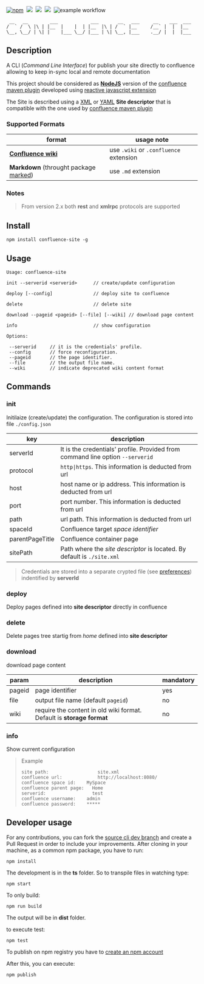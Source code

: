 
[![npm](https://img.shields.io/npm/v/confluence-site.svg)](https://www.npmjs.com/package/confluence-site)&nbsp;
<img src="https://img.shields.io/github/forks/bsorrentino/confluence-site-publisher.svg">&nbsp;
<img src="https://img.shields.io/github/stars/bsorrentino/confluence-site-publisher.svg">&nbsp;
<a href="https://github.com/bsorrentino/confluence-site-publisher/issues">
<img src="https://img.shields.io/github/issues/bsorrentino/confluence-site-publisher.svg"></a>&nbsp;
![example workflow](https://github.com/bsorrentino/confluence-site-publisher/actions/workflows/npm-publish.yml/badge.svg)
<!--
[![Build Status](https://travis-ci.org/bsorrentino/confluence-site-publisher.svg)](https://travis-ci.org/bsorrentino/confluence-site-publisher)
[![Build Status](https://travis-ci.org/bsorrentino/confluence-site-publisher.svg?branch=master)](https://travis-ci.org/bsorrentino/confluence-site-publisher)
-->

```
 __   __        ___            ___       __   ___     __    ___  ___ 
/  ` /  \ |\ | |__  |    |  | |__  |\ | /  ` |__     /__` |  |  |__  
\__, \__/ | \| |    |___ \__/ |___ | \| \__, |___    .__/ |  |  |___ 
```

## Description 

A CLI (*Command Line Interface*) for publish your site directly to confluence allowing to keep in-sync local and remote documentation

This project should be considered as **[NodeJS](https://nodejs.org/)** version of the [confluence maven plugin](https://github.com/bsorrentino/maven-confluence-plugin) developed using [reactive javascript extension](https://github.com/Reactive-Extensions/RxJS)

The Site is described using a [XML](http://bsorrentino.github.io/maven-confluence-plugin/site_xml_guide.html) or [YAML](http://bsorrentino.github.io/maven-confluence-plugin/site_yaml_guide.html)  **Site descriptor**  that is compatible with the one used by [confluence maven plugin](https://github.com/bsorrentino/maven-confluence-plugin)

### Supported Formats

 format | usage note |
   ---- | ---- |
   **[Confluence wiki](http://bsorrentino.github.io/maven-confluence-plugin/Notation%20Guide%20-%20Confluence.html)**  | use `.wiki` or `.confluence` extension | 
  **Markdown** (throught package [marked](https://www.npmjs.com/package/marked)) | use `.md` extension  |  

### Notes

> From version 2.x both  **rest** and **xmlrpc** protocols are supported 

## Install 

```
npm install confluence-site -g
```

## Usage

```
Usage: confluence-site 

init --serverid <serverid>      // create/update configuration

deploy [--config]               // deploy site to confluence

delete                          // delete site

download --pageid <pageid> [--file] [--wiki] // download page content

info                            // show configuration

Options:

 --serverid     // it is the credentials' profile.
 --config       // force reconfiguration.
 --pageid       // the page identifier.
 --file         // the output file name.
 --wiki         // indicate deprecated wiki content format
```

## Commands

### init 

Initilaize (create/update) the configuration. The configuration is stored into file `./config.json`

 key | description |
---- | ---- |
serverId | It is the credentials' profile. Provided from command line option `--serverid`  |
protocol | `http\|https`. This information is deducted from url|
host | host name or ip address. This information is deducted from url|
port | port number. This information is deducted from url|
path | url path. This information is deducted from url|
spaceId | Confluence target *space identifier* |
parentPageTitle | Confluence container page|
sitePath | Path where the *site descriptor* is located. By default is `./site.xml`|

> Credentials are stored into a separate crypted file (see [preferences](https://www.npmjs.com/package/preferences)) indentified by **serverId** 

### deploy

Deploy pages defined into **site descriptor** directly in confluence 

### delete

Delete pages tree startig from *home* defined into **site descriptor**

### download

download page content 

 param | description | mandatory
---- | ---- | ---- |
pageid | page identifier | yes
file | output file name (default `pageid`) | no
wiki | require the content in old wiki format. Default is **storage format** | no

### info

Show current configuration

> Example
> ```
> site path:		          site.xml
> confluence url:		      http://localhost:8080/
> confluence space id:	  MySpace
> confluence parent page:	Home
> serverid:		            test
> confluence username:	  admin
> confluence password:	  *****
> ```

## Developer usage

For any contributions, you can fork the [source cli dev branch](https://github.com/bsorrentino/maven-confluence-plugin/tree/cli-dev) and create a Pull Request in order to include your improvements.
After cloning in your machine, as a common npm package, you have to run:

```
npm install
```

The development is in the **ts** folder. So to transpile files in watching type:

```
npm start
```

To only build:

```
npm run build
```

The output will be in **dist** folder.

to execute test:
```
npm test
```


To publish on npm registry you have to [create an npm account](https://docs.npmjs.com/getting-started/publishing-npm-packages)

After this, you can execute:

```
npm publish
```


